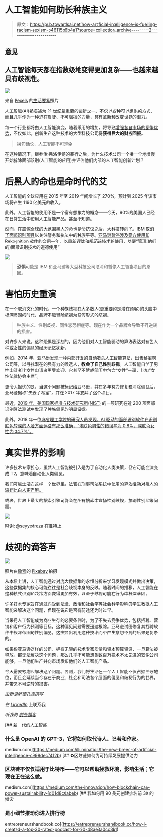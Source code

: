 # 人工智能如何助长种族主义

> 原文：<https://pub.towardsai.net/how-artificial-intelligence-is-fuelling-racism-sexism-b46115b6b4a1?source=collection_archive---------2----------------------->

## [意见](https://towardsai.net/p/category/opinion)

## 人工智能每天都在指数级地变得更加复杂——也越来越具有歧视性。

![](img/85be2b7e82cac4cee0791f8bb91c5e68.png)

来自 [Pexels](https://www.pexels.com/photo/woman-holding-a-sign-in-protest-4613880/?utm_content=attributionCopyText&utm_medium=referral&utm_source=pexels) 的[生活要紧](https://www.pexels.com/@life-matters-3043471?utm_content=attributionCopyText&utm_medium=referral&utm_source=pexels)照片

人工智能(AI)被描述为 21 世纪最重要的创新之一。不仅以各种可以想象的方式，而且几乎作为一种迫在眉睫、不可阻挡的力量，具有革新和改变世界的潜力。

每一个行业都将由人工智能演变，随着采用的增加，将导致[增强各自市场的竞争优势](https://www.forbes.com/sites/forbesbusinessdevelopmentcouncil/2020/02/05/ai-for-a-competitive-advantage/?sh=428525df402b)，不仅如此，创新生产这种技术的大型科技公司将**获得巨大的财务回报**。

> 换句话说，人工智能不可避免

在这种情况下，继乔治·弗洛伊德的暴行之后，为什么技术公司一个接一个地慢慢开始拆除面部识别(人工智能的应用)并评估他们内部的人工智能创新计划？

# 后黑人的命也是命时代的艾

人工智能的全球应用在 2015 年至 2019 年间增长了 270%，预计到 2025 年该市场将产生 1190 亿美元的收入。

此外，人工智能的使用不是一个富有想象力的概念——今天，90%的美国人已经在日常生活中使用人工智能产品，甚至不知道。

然而，在震惊全球的大范围黑人的命也是命抗议之后，大科技转向了。IBM [取消了面部识别项目](https://techcrunch.com/2020/06/08/ibm-ends-all-facial-recognition-work-as-ceo-calls-out-bias-and-inequality/)以关注警务和执法中的种族平等。[亚马逊暂停涉及警方使用其 Rekognition 软件](https://techcrunch.com/2020/06/10/amazon-rekognition-moratorium/)的合同一年，以重新评估和规范该技术的使用，以便“管理(他们的)面部识别技术的道德使用”

![](img/b8aa3fa1077bd4310be5355da413c97b.png)

> **恐惧**可能是 IBM 和亚马逊等大型科技公司取消和暂停人工智能项目的原因。

# 害怕历史重演

在一个取消文化的时代，一个种族歧视在大多数人(更重要的是潜在顾客)的头脑中根深蒂固的时代，品牌不能冒险被视为任何形式的歧视。

> 种族主义、性别歧视、同性恋恐惧症等。现在作为一个品牌会导致不可逆转的损害。

对许多人来说，这种恐惧是深刻的，因为他们对人工智能驱动的算法表达对有色人种或女性的偏见的经历记忆犹新。

例如，2014 年，亚马逊发现[一种内部开发的自动猎头人工智能算法](https://slate.com/business/2018/10/amazon-artificial-intelligence-hiring-discrimination-women.html)，出售给招聘公司等，以寻找潜在的强有力的候选人，**教会了自己性别歧视**。人工智能自学了男性申请者比女性申请者更受欢迎。它甚至不赞成简历中包含“女性”一词，比如“女性法律协会主席”。

更令人担忧的是，当这个问题被标记给亚马逊，并在多年努力修复和消除偏见后，亚马逊据称“失去了希望”，并在 2017 年放弃了这个项目。

最近，[2019 年，美国国家标准与技术研究所(NIST)](https://www.nist.gov/news-events/news/2019/12/nist-study-evaluates-effects-race-age-sex-face-recognition-software) 的一项研究在近 200 项面部识别算法测试中发现了种族偏见的明显证据。

此外，2018 年一位[麻省理工学院的研究人员发现，AI 驱动的面部识别软件在识别肤色较深的人脸方面远没有那么准确，“浅肤色男性的错误率为 0.8%，深肤色女性为 34.7%”。](https://news.mit.edu/2018/study-finds-gender-skin-type-bias-artificial-intelligence-systems-0212)

# 真实世界的影响

许多技术专家担心，虽然人工智能被引入是为了自动化人类决策，但它可能会演变成 T2，意味着自动化人类偏见。

我们可能生活在这样一个世界里，法官在刑事司法系统中使用的算法推动对黑人的[惩罚比白人更严厉。](https://www.propublica.org/article/machine-bias-risk-assessments-in-criminal-sentencing)

或者，世界上最大的搜索引擎可能会在所有搜索中宣扬性别歧视，加剧性别平等问题。

![](img/285536673439b13948f03662466e312c.png)

鸣谢: [@seyyedreza](https://twitter.com/seyyedreza) 在推特上

# 歧视的滴答声

![](img/19d27a964549989fc5505f21a0f5bad8.png)

照片由[像素](https://www.pexels.com/photo/clear-glass-with-red-sand-grainer-39396/?utm_content=attributionCopyText&utm_medium=referral&utm_source=pexels)的 [Pixabay](https://www.pexels.com/@pixabay?utm_content=attributionCopyText&utm_medium=referral&utm_source=pexels) 拍摄

从本质上讲，人工智能通过对庞大数据集的永恒分析来学习发现模式并做出决策，这些数据集的核心可能往往是社会歧视本身的反映。随着时间的推移，人工智能在这种模式识别和决策方面变得更加有效，以至于歧视可能在行为中根深蒂固。

许多技术专家旨在通过向受到法律、政治和社会学等社会科学影响的学生教授人工智能来解决这个问题，但现在说它是否有前途还为时过早。

当采用人工智能成为商业生存的必要条件时，为了不失去竞争优势，包括招聘、营销和客户行为预测等目标，这种偏见问题需要迅速根除。亚马逊试图修复其招聘软件中根深蒂固的性别偏见，这突显出利用这种技术而不产生意想不到的后果是复杂的。

如果像亚马逊这样的公司，拥有无限的技术专家质量和资本预算资源，一旦算法被释放，都无法解决这个问题，那么几乎不可能想象数百万技术不太先进的软件公司能够，一旦他们生产并向市场发布他们的人工智能产品。

今天需要考虑和解决这个问题。否则，我们将生活在一个人工智能不仅占据主导地位，而且会延续当今存在于商业、社会和司法各个层面的偏见和歧视行为的世界，并带来不可逆转的损害。

*由新浪萨德扎德撰写*

*在* [*LinkedIn*](https://www.linkedin.com/in/sinasadrzadeh/) 上联系我

*听我的* [*创业播客*](https://linktr.ee/TheMillennialEntrepreneur)

[](https://medium.com/illumination/the-new-breed-of-artificial-intelligence-c998dec7412b) [## 新一代的人工智能

### 什么是 OpenAI 的 GPT-3，它将如何取代诗人、记者和作家。

medium.com](https://medium.com/illumination/the-new-breed-of-artificial-intelligence-c998dec7412b) [](https://medium.com/the-innovation/how-blockchain-can-power-sustainability-1d01d8c0abeb) [## ♻区块链如何为可持续发展提供动力

### 区块链不仅仅适用于比特币——它可以帮助拯救环境，影响生活；它现在正在这么做。

medium.com](https://medium.com/the-innovation/how-blockchain-can-power-sustainability-1d01d8c0abeb) [](https://entrepreneurshandbook.co/how-i-created-a-top-30-rated-podcast-for-90-48ae3a0cc3b1) [## 我如何用 90 美元创建排名前 30 的播客

### 是小细节推动你进入排行榜

entrepreneurshandbook.co](https://entrepreneurshandbook.co/how-i-created-a-top-30-rated-podcast-for-90-48ae3a0cc3b1)